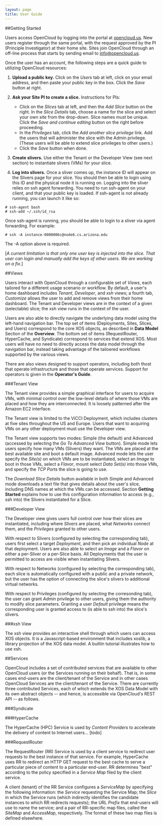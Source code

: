 ```yaml
---
layout: page
title: User Guide
---
```


##Getting Started

Users access OpenCloud by logging into the portal at
[opencloud.us](http://opencloud.us). New users register through the
same portal, with the request approved by the PI (Principle
Investigator) at their home site. Sites join OpenCloud through an
off-line process that starts by sending email to info@opencloud.us.

Once the user has an account, the following steps are a quick guide
to utilizing OpenCloud resources:

1. **Upload a public key.** Click on the *Users* tab at left, click on
   your email address, and then paste your public key in the box. Click
   the *Save* button at right.

2. **Ask your Site PI to create a slice.** Instructions for PIs:
   - Click on the *Slices* tab at left, and then the *Add Slice* button on
     the right. In the *Slice Details* tab, choose a name for the slice
     and select your own site from the drop-down. Slice names must be
     unique. Click the *Save and continue editing* button on the right
     before proceeding.
   - In the *Privileges* tab, click the *Add another slice privilege* link.
     Add the users that will administer the slice with the Admin
     privilege. (These users will be able to extend slice privileges
     to other users.)
   - Click the *Save* button when done.

3. **Create slivers.** Use either the Tenant or the Developer View
   (see next section) to instantiate slivers (VMs) for your slice.

4. **Log into slivers.** Once a sliver comes up, the instance ID will
   appear on the Slivers page for your slice. You should then be able
   to login using this ID and the physical node it is running on.
   Logging into the sliver relies on ssh agent forwarding. You need
   to run ssh-agent on your client, and that your public key is loaded.
   If ssh-agent is not already running, you can launch it like so:

```
# ssh-agent bash
# ssh-add ~/.ssh/id_rsa
```

Once ssh-agent is running, you should be able to login to a sliver via
agent forwarding. For example:

```
# ssh -A instance-0000006c@node6.cs.arizona.edu
```

The -A option above is required.

[*A current limitation is that only one user key is injected into the
slice. That user can login and manually add the keys of other users.
We are working on a fix.*]

##Views

Users interact with OpenCloud through a configurable set of *Views*,
each tailored for a different usage scenario or workflow. By default,
a user's home dashboard includes *Tenant*, *Developer*, and *xsh*
views; a fourth tab, *Customize* allows the user to add and remove
views from their home dashboard. The Tenant and Developer views are in
the context of a given (selectable) slice; the xsh view runs in the
context of the user.

Users are also able to directly navigate the underlying data model
using the left-hand navigation bar. The top set of items (Deployments,
Sites, Slices, and Users) correspond to the core XOS objects, as
described in **Data Model** Section of the **Overview**. The bottom
set of items (RequestRouter, HyperCache, and Syndicate) correspond to
services that extend XOS. Most users will have no need to directly
access the data model through the navigation bar, instead taking
advantage of the tailoered workflows supported by the various views.

There are also views designed to support operators, including both
thost that operate infrastructure and those that operate
services. Support for operators is given in the **Operator's Guide**.

###Tenant View

The Tenant view provides a simple graphical interface for users to
acquire VMs, with minimal control over the low-level details of where
those VMs are placed and how they are interconnected. It is loosely
patterned after the Amazon EC2 interface. 

The Tenant view is limited to the ViCCI Deployment, which includes
clusters at five sites throughout the US and Europe.  Users that want
to acquiring VMs on any other deployment must use the Developer view.

The Tenant view supports two modes: Simple (the default) and Advanced
(accessed by selecting the *Go To Advanced View* button). Simple mode
lets users specify how many VMs (Slivers) they want. The VMs are
placed at the best available site and boot a default image. Advanced
mode lets the user specify the *Site(s)* on which VMs are to be
instantiated, select an *Image* to boot in those VMs, select a
*Flavor*, mount select *Data Set(s)* into those VMs, and specify the
*TCP Ports* the slice is going to use.

The *Download Slice Details* button available in both Simple and
Advanced mode downloads a text file that gives details about the
user's slice, including DNS names at which the VMs can be accessed.
Section **Getting Started** explains how to use this configuration
information to access (e.g., ssh into) the Slivers instantiated for a
Slice.

###Developer View

The Developer view gives users full control over how their slices are
instantiated, including where *Slivers* are placed, what *Networks*
connect them, and the *Privileges* granted to other users.

With respect to Slivers (configured by selecting the corresponding
tab), users first select a target *Deployment*, and then pick an
individual *Node* at that deployment. Users are also able to select an
*Image* and a *Flavor* on either a per-Sliver or a per-Slice
basis. All Deployments that the user is permitted to access are
visible when instantiating Slivers.

With respect to Networks (configured by selecting the corresponding
tab), each slice is automatically configured with a public and a
private network, but the user has the option of connecting the slice's
slivers to additional virtual networks.

With respect to Privileges (configured by selecting the corresonding
tab), the user can grant *Admin* privilege to other users, giving them
the authority to modify slice parameters. Granting a user *Default*
privilege means the corresponding user is granted access to (is able
to ssh into) the slice's slivers.

###xsh View

The xsh view provides an interactive shell through which users can
access XOS objects. It is a Javascript-based environment that includes
xoslib, a library projection of the XOS data model. A builtin tutorial
illustrates how to use xsh.

##Services

OpenCloud includes a set of contributed services that are available to
other OpenCloud users (or the Services running on their behalf). That
is, in some cases end-users are the client/tenant of the Service and
in other cases OpenCloud Services are the client/tenant of the Service.
There are currently three contributed Services, each of which extends
the XOS Data Model with its own abstract objects -- and hence, is
accessible via OpenCloud's REST API -- as follows.

###Syndicate

###HyperCache

The HyperCache (HPC) Service is used by *Content Providers* to
accelerate the delivery of content to Internet users... [todo]

###RequestRouter

The RequestRouter (RR) Service is used by a client service to redirect
user requests to the best instance of that service. For example,
HyperCache uses RR to redirect an HTTP GET request to the best cache
to serve a particular piece of content to a particular end-user. RR
determines "best" according to the policy specified in a *Service Map*
filed by the client service.

A client (tenant) of the RR Service configures a *ServiceMap* by
specifying the following information: the *Service* requesting the
Service Map; the *Slice* in which the Service runs (which indirectly
identifies the candidate instances to which RR redirects requests);
the URL *Prefix* that end-users will use to name the service; and a
pair of RR-specific map files, called the *SiteMap* and *AccessMap*,
respectively. The format of these two map files is defined elsewhere.

